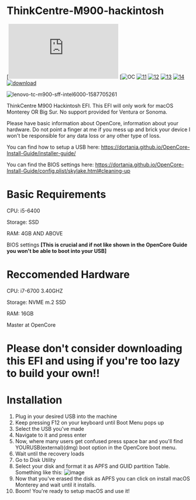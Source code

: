 # ThinkCentre-M900-hackintosh
[![ThinkCentre-M900-SFF](https://psref.lenovo.com/syspool/Sys/i_pdf/ThinkCentre_M900_SFF_EMEA.pdf)
[![OC](https://github.com/acidanthera/OpenCorePkg/releases)
[![11](https://img.shields.io/badge/macOS-11-red.svg)]()
[![12](https://img.shields.io/badge/macOS-12-blueviolet.svg)]()
[![13](https://img.shields.io/badge/macOS-13-yellow.svg)]()
[![14](https://img.shields.io/badge/macOS-14-orange.svg)]()
[![download](https://img.shields.io/badge/Download-latest-success.svg)](https://github.com/corpGibbron/ThinkCentre-M900-hackintosh/releases/latest)


![lenovo-tc-m900-sff-intel6000-1587705261](https://github.com/corpGibbron/ThinkCentre-M900-hackintosh/assets/99252438/a5511ad8-8f8a-49be-b489-c601e5a6ba82)


ThinkCentre M900 Hackintosh EFI.
This EFI will only work for macOS Monterey OR Big Sur. 
No support provided for Ventura or Sonoma.

Please have basic information about OpenCore, information about your hardware.
Do not point a finger at me if you mess up and brick your device I won't be responsible for any data loss or any other type of loss.

You can find how to setup a USB here: https://dortania.github.io/OpenCore-Install-Guide/installer-guide/

You can find the BIOS settings here: https://dortania.github.io/OpenCore-Install-Guide/config.plist/skylake.html#cleaning-up

# Basic Requirements
CPU: i5-6400

Storage: SSD 

RAM: 4GB AND ABOVE

BIOS settings **[This is crucial and if not like shown in the OpenCore Guide you won't be able to boot into your USB]**

# Reccomended Hardware
CPU: i7-6700 3.40GHZ

Storage: NVME m.2 SSD

RAM: 16GB

Master at OpenCore

# Please don't consider downloading this EFI and using if you're too lazy to build your own!!


# Installation 

1. Plug in your desired USB into the machine
2. Keep pressing F12 on your keyboard until Boot Menu pops up
3. Select the USB you've made
4. Navigate to it and press enter 
5. Now, where many users get confused press space bar and you'll find YOURUSB(external)(dmg) boot option in the OpenCore boot menu.
6. Wait until the recovery loads
7. Go to Disk Utility
8. Select your disk and format it as APFS and GUID partition Table.
Something like this:
![image](https://github.com/corpGibbron/ThinkCentre-M900-hackintosh/assets/99252438/054225ff-bb83-4f12-998f-1fa4e2402623)
9. Now that you've erased the disk as APFS you can click on install macOS Monterey and wait until it installs.
10. Boom! You're ready to setup macOS and use it!


















